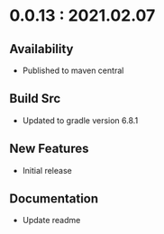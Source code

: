 # 0.0.13 : 2021.02.07

## Availability

- Published to maven central

## Build Src

- Updated to gradle version 6.8.1

## New Features

- Initial release

## Documentation

- Update readme